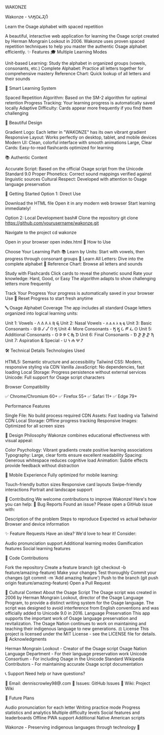 WAKONZE


Wakonze - 𐓏𐒰𐒼𐓂𐓁𐓓𐒻̄

Learn the Osage alphabet with spaced repetition

A beautiful, interactive web application for learning the Osage script created by Herman Mongrain Lookout in 2006. Wakonze uses proven spaced repetition techniques to help you master the authentic Osage alphabet efficiently. ✨ Features 🎓 Multiple Learning Modes

Unit-based Learning: Study the alphabet in organized groups (vowels, consonants, etc.) Complete Alphabet: Practice all letters together for comprehensive mastery Reference Chart: Quick lookup of all letters and their sounds

🧠 Smart Learning System

Spaced Repetition Algorithm: Based on the SM-2 algorithm for optimal retention Progress Tracking: Your learning progress is automatically saved locally Adaptive Difficulty: Cards appear more frequently if you find them challenging

🎨 Beautiful Design

Gradient Logo: Each letter in "WAKONZE" has its own vibrant gradient Responsive Layout: Works perfectly on desktop, tablet, and mobile devices Modern UI: Clean, colorful interface with smooth animations Large, Clear Cards: Easy-to-read flashcards optimized for learning

📚 Authentic Content

Accurate Script: Based on the official Osage script from the Unicode Standard 9.0 Proper Phonetics: Correct sound mappings verified against linguistic sources Cultural Respect: Developed with attention to Osage language preservation

🚀 Getting Started Option 1: Direct Use

Download the HTML file Open it in any modern web browser Start learning immediately!

Option 2: Local Development bash# Clone the repository git clone https://github.com/yourusername/wakonze.git

Navigate to the project
cd wakonze

Open in your browser
open index.html 📖 How to Use

Choose Your Learning Path
📚 Learn by Units: Start with vowels, then progress through consonant groups 🌟 Learn All Letters: Dive into the complete alphabet 📖 Reference Chart: Browse all letters and sounds

Study with Flashcards
Click cards to reveal the phonetic sound Rate your knowledge: Hard, Good, or Easy The algorithm adapts to show challenging letters more frequently

Track Your Progress
Your progress is automatically saved in your browser Use 🔄 Reset Progress to start fresh anytime

🔤 Osage Alphabet Coverage The app includes all standard Osage letters organized into logical learning units:

Unit 1: Vowels - 𐒰 𐒱 𐒲 𐒳 𐒴 𐒵 Unit 2: Nasal Vowels - 𐓘 𐓙 𐓚 𐓛 𐓜 𐓝 Unit 3: Basic Consonants - 𐒷 𐒸 𐒹 𐒺 𐒻 𐒼 Unit 4: More Consonants - 𐒽 𐒾 𐒿 𐓀 𐓁 𐓂 Unit 5: Additional Consonants - 𐓃 𐓄 𐓅 𐓆 𐓇 𐓈 Unit 6: Final Consonants - 𐓉 𐓊 𐓋 𐓌 𐓍 Unit 7: Aspiration & Special - 𐓎 𐓏 𐓐 𐓑 𐓒

🛠️ Technical Details Technologies Used

HTML5: Semantic structure and accessibility Tailwind CSS: Modern, responsive styling via CDN Vanilla JavaScript: No dependencies, fast loading Local Storage: Progress persistence without external services Unicode: Full support for Osage script characters

Browser Compatibility

✅ Chrome/Chromium 60+ ✅ Firefox 55+ ✅ Safari 11+ ✅ Edge 79+

Performance Features

Single File: No build process required CDN Assets: Fast loading via Tailwind CDN Local Storage: Offline progress tracking Responsive Images: Optimized for all screen sizes

🎨 Design Philosophy Wakonze combines educational effectiveness with visual appeal:

Color Psychology: Vibrant gradients create positive learning associations Typography: Large, clear fonts ensure excellent readability Spacing: Generous whitespace reduces cognitive load Animation: Subtle effects provide feedback without distraction

📱 Mobile Experience Fully optimized for mobile learning:

Touch-friendly button sizes Responsive card layouts Swipe-friendly interactions Portrait and landscape support

🤝 Contributing We welcome contributions to improve Wakonze! Here's how you can help: 🐛 Bug Reports Found an issue? Please open a GitHub issue with:

Description of the problem Steps to reproduce Expected vs actual behavior Browser and device information

✨ Feature Requests Have an idea? We'd love to hear it! Consider:

Audio pronunciation support Additional learning modes Gamification features Social learning features

🔧 Code Contributions

Fork the repository Create a feature branch (git checkout -b feature/amazing-feature) Make your changes Test thoroughly Commit your changes (git commit -m 'Add amazing feature') Push to the branch (git push origin feature/amazing-feature) Open a Pull Request

📜 Cultural Context About the Osage Script The Osage script was created in 2006 by Herman Mongrain Lookout, director of the Osage Language Program, to provide a distinct writing system for the Osage language. The script was designed to avoid interference from English conventions and was officially added to Unicode 9.0 in 2016. Language Preservation This app supports the important work of Osage language preservation and revitalization. The Osage Nation continues to work on maintaining and teaching their indigenous language to new generations. ⚖️ License This project is licensed under the MIT License - see the LICENSE file for details. 🙏 Acknowledgments

Herman Mongrain Lookout - Creator of the Osage script Osage Nation Language Department - For their language preservation work Unicode Consortium - For including Osage in the Unicode Standard Wikipedia Contributors - For maintaining accurate Osage script documentation

📞 Support Need help or have questions?

📧 Email: denniscrowley98@.com 💬 Issues: GitHub Issues 📖 Wiki: Project Wiki

🔮 Future Plans

Audio pronunciation for each letter Writing practice mode Progress statistics and analytics Multiple difficulty levels Social features and leaderboards Offline PWA support Additional Native American scripts

Wakonze - Preserving indigenous languages through technology 🌟

